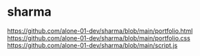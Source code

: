 # sharma
https://github.com/alone-01-dev/sharma/blob/main/portfolio.html
https://github.com/alone-01-dev/sharma/blob/main/portfolio.css
https://github.com/alone-01-dev/sharma/blob/main/script.js